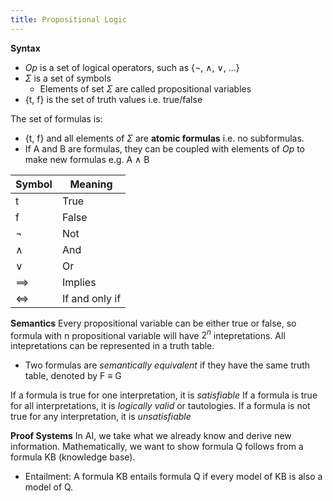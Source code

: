 ```yaml
---
title: Propositional Logic
---
```

**Syntax**
- $Op$ is a set of logical operators, such as {$\neg$, $\land$, $\lor$, ...}
- $\Sigma$ is a set of symbols
	- Elements of set $\Sigma$ are called propositional variables
- {t, f} is the set of truth values i.e. true/false

The set of formulas is:
- {t, f} and all elements of $\Sigma$  are **atomic formulas** i.e. no subformulas.
- If A and B are formulas, they can be coupled with elements of $Op$ to make new formulas 
	e.g. A $\land$ B

| Symbol     | Meaning   |
|-----------|------------------|
| t         | True                            |
| f         | False            |
| $\neg$    | Not              |
| $\land$   | And              |
| $\lor$    | Or               |
| $\implies$| Implies          |
| $\iff$    | If and only if   |

**Semantics**
Every propositional variable can be either true or false, so formula with n propositional variable will have $2^n$ intepretations. All intepretations can be represented in a truth table. 
- Two formulas are *semantically equivalent* if they have the same truth table, denoted by F $\equiv$ G

If a formula is true for one interpretation, it is *satisfiable*
If a formula is true for all interpretations, it is *logically valid* or tautologies.
If a formula is not true for any interpretation, it is *unsatisfiable*

**Proof Systems**
In AI, we take what we already know and derive new information. Mathematically, we want to show formula Q follows from a formula KB (knowledge base).
- Entailment: A formula KB entails formula Q if every model of KB is also a model of Q.

